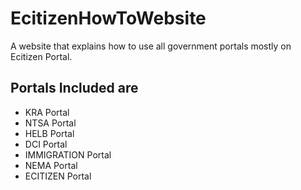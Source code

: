 # EcitizenHowToWebsite
A website that explains how to use all government portals mostly on Ecitizen Portal.

## Portals Included are
* KRA Portal
* NTSA Portal
* HELB Portal
* DCI Portal
* IMMIGRATION Portal
* NEMA Portal
* ECITIZEN Portal

